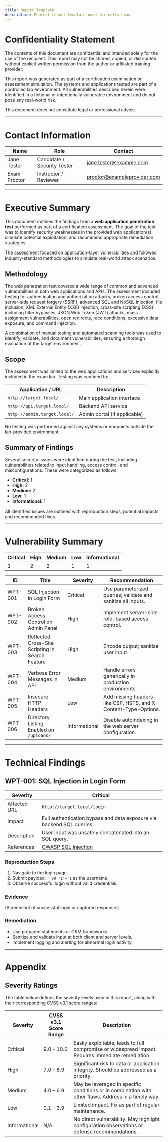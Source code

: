 ```yaml
---
title: Report Template
description: Pentest report template used for certs exam
---
```

# Confidentiality Statement

The contents of this document are confidential and intended solely for the use of the recipient. This report may not be shared, copied, or distributed without explicit written permission from the author or affiliated training provider.

This report was generated as part of a certification examination or assessment simulation. The systems and applications tested are part of a controlled lab environment. All vulnerabilities described herein were identified in a fictional or intentionally vulnerable environment and do not pose any real-world risk.

This document does not constitute legal or professional advice.

---

# Contact Information

| Name               | Role                       | Contact                        |
| ------------------ | -------------------------- | ------------------------------ |
| Jane Tester        | Candidate / Security Tester| jane.tester@example.com        |
| Exam Proctor       | Instructor / Reviewer      | proctor@exampleprovider.com    |

---

# Executive Summary

This document outlines the findings from a **web application penetration test** performed as part of a certification assessment. The goal of the test was to identify security weaknesses in the provided web application(s), simulate potential exploitation, and recommend appropriate remediation strategies.

The assessment focused on application-layer vulnerabilities and followed industry-standard methodologies to simulate real-world attack scenarios.

## Methodology

The web penetration test covered a wide range of common and advanced vulnerabilities in both web applications and APIs. The assessment included testing for authentication and authorization attacks, broken access control, server-side request forgery (SSRF), advanced SQL and NoSQL injection, file inclusion, XML External Entity (XXE) injection, cross-site scripting (XSS) including filter bypasses, JSON Web Token (JWT) attacks, mass assignment vulnerabilities, open redirects, race conditions, excessive data exposure, and command injection.

A combination of manual testing and automated scanning tools was used to identify, validate, and document vulnerabilities, ensuring a thorough evaluation of the target environment.

## Scope

The assessment was limited to the web applications and services explicitly included in the exam lab. Testing was confined to:

| Application / URL             | Description                  |
| ----------------------------- | ---------------------------- |
| `http://target.local/`        | Main application interface   |
| `http://api.target.local/`    | Backend API service          |
| `http://admin.target.local/`  | Admin portal (if applicable) |

No testing was performed against any systems or endpoints outside the lab-provided environment.

## Summary of Findings

Several security issues were identified during the test, including vulnerabilities related to input handling, access control, and misconfigurations. These were categorized as follows:

- **Critical:** 1
- **High:** 2
- **Medium:** 2
- **Low:** 1
- **Informational:** 1

All identified issues are outlined with reproduction steps, potential impacts, and recommended fixes.

---

# Vulnerability Summary

| Critical | High | Medium | Low | Informational |
| -------- | ---- | ------ | --- | ------------- |
| 1        | 2    | 2      | 1   | 1             |

| ID        | Title                                               | Severity      | Recommendation                                                            |
| --------- | --------------------------------------------------- | ------------- | ------------------------------------------------------------------------- |
| WPT-001   | SQL Injection in Login Form                         | Critical      | Use parameterized queries; validate and sanitize all inputs.              |
| WPT-002   | Broken Access Control on Admin Panel                | High          | Implement server-side role-based access control.                         |
| WPT-003   | Reflected Cross-Site Scripting in Search Feature    | High          | Encode output; sanitize user input.                                       |
| WPT-004   | Verbose Error Messages in API                        | Medium        | Handle errors generically in production environments.                     |
| WPT-005   | Insecure HTTP Headers                               | Low           | Add missing headers like CSP, HSTS, and X-Content-Type-Options.          |
| WPT-006   | Directory Listing Enabled on `/uploads/`            | Informational | Disable autoindexing in the web server configuration.                    |

---

# Technical Findings

## WPT-001: SQL Injection in Login Form

| Severity     | Critical                                                                     |
| ------------ | ---------------------------------------------------------------------------- |
| Affected URL | `http://target.local/login`                                                  |
| Impact       | Full authentication bypass and data exposure via backend SQL queries         |
| Description  | User input was unsafely concatenated into an SQL query.                      |
| References   | [OWASP SQL Injection](https://owasp.org/www-community/attacks/SQL_Injection) |

### Reproduction Steps
1. Navigate to the login page.
2. Submit payload: `' OR '1'='1` as the username.
3. Observe successful login without valid credentials.

### Evidence
(Screenshot of successful login or captured response.)

### Remediation
- Use prepared statements or ORM frameworks.
- Sanitize and validate input at both client and server levels.
- Implement logging and alerting for abnormal login activity.

---

# Appendix

## Severity Ratings

The table below defines the severity levels used in this report, along with their corresponding CVSS v3.1 score ranges:

| Severity      | CVSS v3.1 Score Range | Description                                                                                           |
| ------------- | --------------------- | ----------------------------------------------------------------------------------------------------- |
| Critical      | 9.0 – 10.0            | Easily exploitable; leads to full compromise or widespread impact. Requires immediate remediation.   |
| High          | 7.0 – 8.9             | Significant risk to data or application integrity. Should be addressed as a priority.                |
| Medium        | 4.0 – 6.9             | May be leveraged in specific conditions or in combination with other flaws. Address in a timely way. |
| Low           | 0.1 – 3.9             | Limited impact. Fix as part of regular maintenance.                                                   |
| Informational | N/A                   | No direct vulnerability. May highlight configuration observations or defense recommendations.        |

